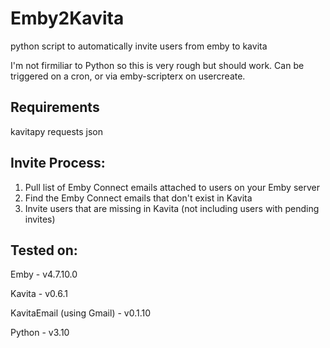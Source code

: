 # Emby2Kavita
python script to automatically invite users from emby to kavita

I'm not firmiliar to Python so this is very rough but should work.   Can be triggered on a cron, or via emby-scripterx on usercreate.

## Requirements
kavitapy
requests
json

## Invite Process:
1. Pull list of Emby Connect emails attached to users on your Emby server
2. Find the Emby Connect emails that don't exist in Kavita
3. Invite users that are missing in Kavita (not including users with pending invites)


## Tested on:
Emby - v4.7.10.0

Kavita - v0.6.1

KavitaEmail (using Gmail) - v0.1.10

Python - v3.10
